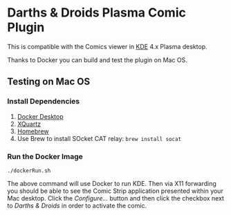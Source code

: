 # Darths &amp; Droids Plasma Comic Plugin

This is compatible with the Comics viewer in [KDE](https://kde.org/ "KDE Community Home") 4.x Plasma desktop.

Thanks to Docker you can build and test the plugin on Mac OS.

## Testing on Mac OS

### Install Dependencies

1. [Docker Desktop](https://www.docker.com/products/docker-desktop)
2. [XQuartz](https://www.xquartz.org/)
3. [Homebrew](https://brew.sh/)
4. Use Brew to install SOcket CAT relay: `brew install socat`

### Run the Docker Image

```
./dockerRun.sh
```

The above command will use Docker to run KDE.
Then via X11 forwarding you should be able to see the Comic Strip application presented within your Mac desktop.
Click the _Configure..._ button and then click the checkbox next to *Darths &amp; Droids* in order to activate the comic. 
